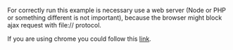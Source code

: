 For correctly run this example is necessary use a web server (Node or PHP or something different is not important), because the browser might block ajax request with file:// protocol.

If you are using chrome you could follow this [link](http://stackoverflow.com/questions/8449716/cross-origin-requests-are-only-supported-for-http-but-its-not-cross-domain/14490982#14490982).